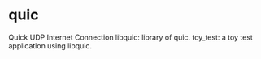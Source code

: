 # quic
Quick UDP Internet Connection
libquic: library of quic.
toy_test: a toy test application using libquic.
